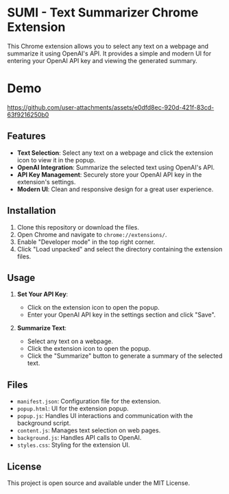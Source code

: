 # SUMI - Text Summarizer Chrome Extension

This Chrome extension allows you to select any text on a webpage and summarize it using OpenAI's API. It provides a simple and modern UI for entering your OpenAI API key and viewing the generated summary.

# Demo
https://github.com/user-attachments/assets/e0dfd8ec-920d-421f-83cd-63f9216250b0

## Features

- **Text Selection**: Select any text on a webpage and click the extension icon to view it in the popup.
- **OpenAI Integration**: Summarize the selected text using OpenAI's API.
- **API Key Management**: Securely store your OpenAI API key in the extension's settings.
- **Modern UI**: Clean and responsive design for a great user experience.

## Installation

1. Clone this repository or download the files.
2. Open Chrome and navigate to `chrome://extensions/`.
3. Enable "Developer mode" in the top right corner.
4. Click "Load unpacked" and select the directory containing the extension files.

## Usage

1. **Set Your API Key**:
   - Click on the extension icon to open the popup.
   - Enter your OpenAI API key in the settings section and click "Save".

2. **Summarize Text**:
   - Select any text on a webpage.
   - Click the extension icon to open the popup.
   - Click the "Summarize" button to generate a summary of the selected text.

## Files

- `manifest.json`: Configuration file for the extension.
- `popup.html`: UI for the extension popup.
- `popup.js`: Handles UI interactions and communication with the background script.
- `content.js`: Manages text selection on web pages.
- `background.js`: Handles API calls to OpenAI.
- `styles.css`: Styling for the extension UI.


## License

This project is open source and available under the MIT License. 
